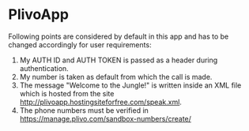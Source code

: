 # PlivoApp

Following points are considered by default in this app and has to be changed accordingly for user requirements:

1. My AUTH ID and AUTH TOKEN is passed as a header during authentication. 
2. My number is taken as default from which the call is made.
3. The message "Welcome to the Jungle!" is written inside an XML file  which is hosted from the site http://plivoapp.hostingsiteforfree.com/speak.xml.
4. The phone numbers must be verified in https://manage.plivo.com/sandbox-numbers/create/ 
